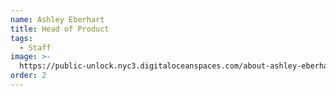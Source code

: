 ```yaml
---
name: Ashley Eberhart
title: Head of Product
tags:
  - Staff
image: >-
  https://public-unlock.nyc3.digitaloceanspaces.com/about-ashley-eberhart-headshot.png
order: 2
---
```


